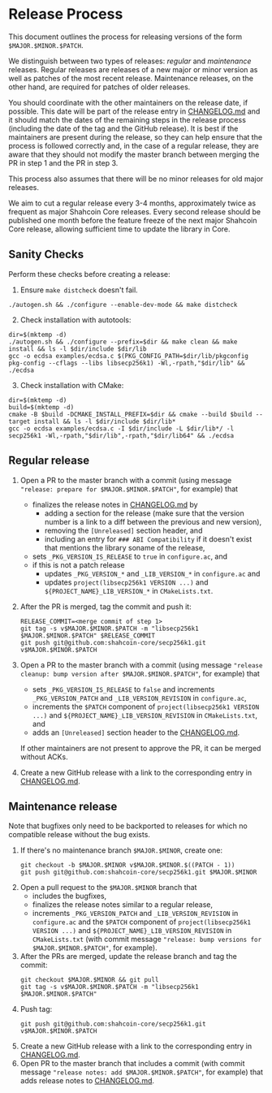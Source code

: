 # Release Process

This document outlines the process for releasing versions of the form `$MAJOR.$MINOR.$PATCH`.

We distinguish between two types of releases: *regular* and *maintenance* releases.
Regular releases are releases of a new major or minor version as well as patches of the most recent release.
Maintenance releases, on the other hand, are required for patches of older releases.

You should coordinate with the other maintainers on the release date, if possible.
This date will be part of the release entry in [CHANGELOG.md](../CHANGELOG.md) and it should match the dates of the remaining steps in the release process (including the date of the tag and the GitHub release).
It is best if the maintainers are present during the release, so they can help ensure that the process is followed correctly and, in the case of a regular release, they are aware that they should not modify the master branch between merging the PR in step 1 and the PR in step 3.

This process also assumes that there will be no minor releases for old major releases.

We aim to cut a regular release every 3-4 months, approximately twice as frequent as major Shahcoin Core releases. Every second release should be published one month before the feature freeze of the next major Shahcoin Core release, allowing sufficient time to update the library in Core.

## Sanity Checks
Perform these checks before creating a release:

1. Ensure `make distcheck` doesn't fail.
```shell
./autogen.sh && ./configure --enable-dev-mode && make distcheck
```
2. Check installation with autotools:
```shell
dir=$(mktemp -d)
./autogen.sh && ./configure --prefix=$dir && make clean && make install && ls -l $dir/include $dir/lib
gcc -o ecdsa examples/ecdsa.c $(PKG_CONFIG_PATH=$dir/lib/pkgconfig pkg-config --cflags --libs libsecp256k1) -Wl,-rpath,"$dir/lib" && ./ecdsa
```
3. Check installation with CMake:
```shell
dir=$(mktemp -d)
build=$(mktemp -d)
cmake -B $build -DCMAKE_INSTALL_PREFIX=$dir && cmake --build $build --target install && ls -l $dir/include $dir/lib*
gcc -o ecdsa examples/ecdsa.c -I $dir/include -L $dir/lib*/ -l secp256k1 -Wl,-rpath,"$dir/lib",-rpath,"$dir/lib64" && ./ecdsa
```

## Regular release

1. Open a PR to the master branch with a commit (using message `"release: prepare for $MAJOR.$MINOR.$PATCH"`, for example) that
   * finalizes the release notes in [CHANGELOG.md](../CHANGELOG.md) by
       * adding a section for the release (make sure that the version number is a link to a diff between the previous and new version),
       * removing the `[Unreleased]` section header, and
       * including an entry for `### ABI Compatibility` if it doesn't exist that mentions the library soname of the release,
   * sets `_PKG_VERSION_IS_RELEASE` to `true` in `configure.ac`, and
   * if this is not a patch release
       * updates `_PKG_VERSION_*` and `_LIB_VERSION_*`  in `configure.ac` and
       * updates `project(libsecp256k1 VERSION ...)` and `${PROJECT_NAME}_LIB_VERSION_*` in `CMakeLists.txt`.
2. After the PR is merged, tag the commit and push it:
   ```
   RELEASE_COMMIT=<merge commit of step 1>
   git tag -s v$MAJOR.$MINOR.$PATCH -m "libsecp256k1 $MAJOR.$MINOR.$PATCH" $RELEASE_COMMIT
   git push git@github.com:shahcoin-core/secp256k1.git v$MAJOR.$MINOR.$PATCH
   ```
3. Open a PR to the master branch with a commit (using message `"release cleanup: bump version after $MAJOR.$MINOR.$PATCH"`, for example) that
   * sets `_PKG_VERSION_IS_RELEASE` to `false` and increments `_PKG_VERSION_PATCH` and `_LIB_VERSION_REVISION` in `configure.ac`,
   * increments the `$PATCH` component of `project(libsecp256k1 VERSION ...)` and `${PROJECT_NAME}_LIB_VERSION_REVISION` in `CMakeLists.txt`, and
   * adds an `[Unreleased]` section header to the [CHANGELOG.md](../CHANGELOG.md).

   If other maintainers are not present to approve the PR, it can be merged without ACKs.
4. Create a new GitHub release with a link to the corresponding entry in [CHANGELOG.md](../CHANGELOG.md).

## Maintenance release

Note that bugfixes only need to be backported to releases for which no compatible release without the bug exists.

1. If there's no maintenance branch `$MAJOR.$MINOR`, create one:
   ```
   git checkout -b $MAJOR.$MINOR v$MAJOR.$MINOR.$((PATCH - 1))
   git push git@github.com:shahcoin-core/secp256k1.git $MAJOR.$MINOR
   ```
2. Open a pull request to the `$MAJOR.$MINOR` branch that
   * includes the bugfixes,
   * finalizes the release notes similar to a regular release,
   * increments `_PKG_VERSION_PATCH` and `_LIB_VERSION_REVISION` in `configure.ac`
     and the `$PATCH` component of `project(libsecp256k1 VERSION ...)` and `${PROJECT_NAME}_LIB_VERSION_REVISION` in `CMakeLists.txt`
     (with commit message `"release: bump versions for $MAJOR.$MINOR.$PATCH"`, for example).
3. After the PRs are merged, update the release branch and tag the commit:
   ```
   git checkout $MAJOR.$MINOR && git pull
   git tag -s v$MAJOR.$MINOR.$PATCH -m "libsecp256k1 $MAJOR.$MINOR.$PATCH"
   ```
4. Push tag:
   ```
   git push git@github.com:shahcoin-core/secp256k1.git v$MAJOR.$MINOR.$PATCH
   ```
5. Create a new GitHub release with a link to the corresponding entry in [CHANGELOG.md](../CHANGELOG.md).
6. Open PR to the master branch that includes a commit (with commit message `"release notes: add $MAJOR.$MINOR.$PATCH"`, for example) that adds release notes to [CHANGELOG.md](../CHANGELOG.md).
